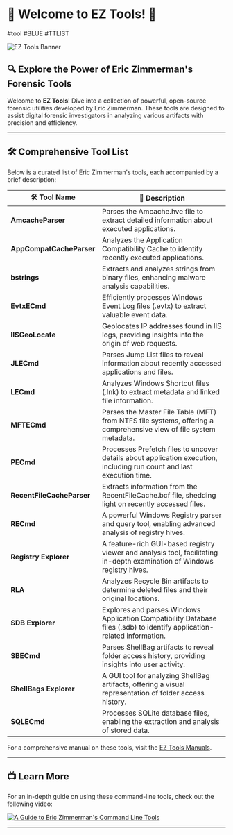 # 🎉 Welcome to EZ Tools! 🎉
#tool  #BLUE  #TTLIST 

![EZ Tools Banner](https://ericzimmerman.github.io/logoSmall.jpg)

## 🔍 Explore the Power of Eric Zimmerman's Forensic Tools

Welcome to **EZ Tools**! Dive into a collection of powerful, open-source forensic utilities developed by Eric Zimmerman. These tools are designed to assist digital forensic investigators in analyzing various artifacts with precision and efficiency.

---

## 🛠️ Comprehensive Tool List

Below is a curated list of Eric Zimmerman's tools, each accompanied by a brief description:

| 🛠 Tool Name              | 🔎 Description |
|--------------------------|----------------------------------------------------------------|
| **AmcacheParser**        | Parses the Amcache.hve file to extract detailed information about executed applications. |
| **AppCompatCacheParser** | Analyzes the Application Compatibility Cache to identify recently executed applications. |
| **bstrings**             | Extracts and analyzes strings from binary files, enhancing malware analysis capabilities. |
| **EvtxECmd**             | Efficiently processes Windows Event Log files (.evtx) to extract valuable event data. |
| **IISGeoLocate**         | Geolocates IP addresses found in IIS logs, providing insights into the origin of web requests. |
| **JLECmd**               | Parses Jump List files to reveal information about recently accessed applications and files. |
| **LECmd**                | Analyzes Windows Shortcut files (.lnk) to extract metadata and linked file information. |
| **MFTECmd**              | Parses the Master File Table (MFT) from NTFS file systems, offering a comprehensive view of file system metadata. |
| **PECmd**                | Processes Prefetch files to uncover details about application execution, including run count and last execution time. |
| **RecentFileCacheParser** | Extracts information from the RecentFileCache.bcf file, shedding light on recently accessed files. |
| **RECmd**                | A powerful Windows Registry parser and query tool, enabling advanced analysis of registry hives. |
| **Registry Explorer**     | A feature-rich GUI-based registry viewer and analysis tool, facilitating in-depth examination of Windows registry hives. |
| **RLA**                  | Analyzes Recycle Bin artifacts to determine deleted files and their original locations. |
| **SDB Explorer**         | Explores and parses Windows Application Compatibility Database files (.sdb) to identify application-related information. |
| **SBECmd**               | Parses ShellBag artifacts to reveal folder access history, providing insights into user activity. |
| **ShellBags Explorer**   | A GUI tool for analyzing ShellBag artifacts, offering a visual representation of folder access history. |
| **SQLECmd**              | Processes SQLite database files, enabling the extraction and analysis of stored data. |

For a comprehensive manual on these tools, visit the [EZ Tools Manuals](https://leanpub.com/eztoolsmanuals).

---

## 📺 Learn More

For an in-depth guide on using these command-line tools, check out the following video:

[![A Guide to Eric Zimmerman's Command Line Tools](https://img.youtube.com/vi/GhCZfCzn2l0/0.jpg)](https://www.youtube.com/watch?v=GhCZfCzn2l0)

---